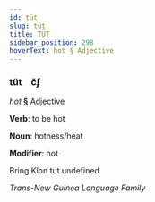 ```yaml
---
id: tüt
slug: tüt
title: TÜT
sidebar_position: 298
hoverText: hot § Adjective
---
```


### tüt&emsp;<span kind="abugida">c̆ʄ</span>

*hot* **§** Adjective

**Verb**: to be hot

**Noun**: hotness/heat

**Modifier**: hot

Bring Klon tut undefined

*Trans-New Guinea Language Family*
